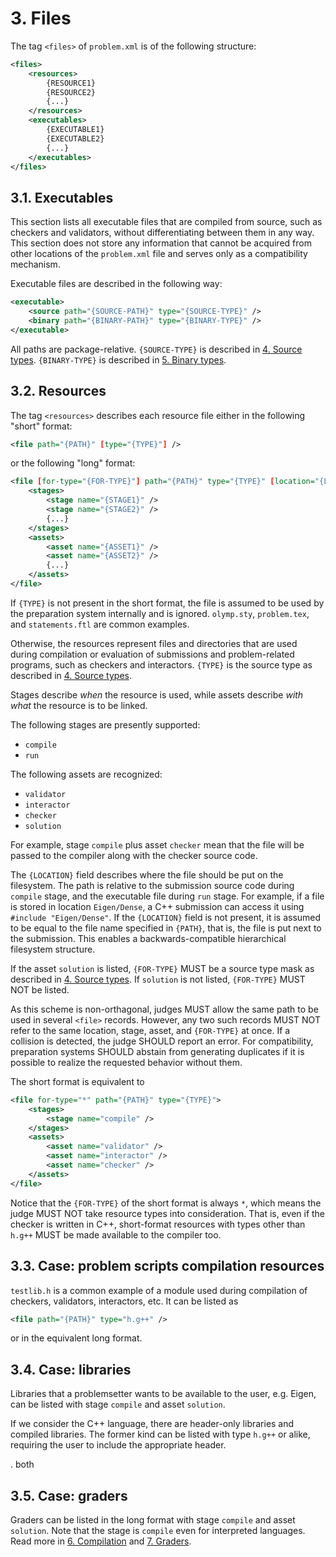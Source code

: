 # 3. Files

The tag `<files>` of `problem.xml` is of the following structure:

```xml
<files>
    <resources>
    	{RESOURCE1}
    	{RESOURCE2}
        {...}
    </resources>
    <executables>
    	{EXECUTABLE1}
    	{EXECUTABLE2}
    	{...}
    </executables>
</files>
```


## 3.1. Executables

This section lists all executable files that are compiled from source, such as checkers and validators, without differentiating between them in any way. This section does not store any information that cannot be acquired from other locations of the `problem.xml` file and serves only as a compatibility mechanism.

Executable files are described in the following way:

```xml
<executable>
    <source path="{SOURCE-PATH}" type="{SOURCE-TYPE}" />
    <binary path="{BINARY-PATH}" type="{BINARY-TYPE}" />
</executable>
```

All paths are package-relative. `{SOURCE-TYPE}` is described in [4. Source types](04-source-types.md). `{BINARY-TYPE}` is described in [5. Binary types](05-binary-types.md).


## 3.2. Resources

The tag `<resources>` describes each resource file either in the following "short" format:

```xml
<file path="{PATH}" [type="{TYPE}"] />
```

or the following "long" format:

```xml
<file [for-type="{FOR-TYPE}"] path="{PATH}" type="{TYPE}" [location="{LOCATION}"]>
	<stages>
		<stage name="{STAGE1}" />
		<stage name="{STAGE2}" />
		{...}
	</stages>
	<assets>
		<asset name="{ASSET1}" />
		<asset name="{ASSET2}" />
		{...}
	</assets>
</file>
```

If `{TYPE}` is not present in the short format, the file is assumed to be used by the preparation system internally and is ignored. `olymp.sty`, `problem.tex`, and `statements.ftl` are common examples.

Otherwise, the resources represent files and directories that are used during compilation or evaluation of submissions and problem-related programs, such as checkers and interactors. `{TYPE}` is the source type as described in [4. Source types](04-source-types.md).

Stages describe *when* the resource is used, while assets describe *with what* the resource is to be linked.

The following stages are presently supported:

- `compile`
- `run`

The following assets are recognized:

- `validator`
- `interactor`
- `checker`
- `solution`

For example, stage `compile` plus asset `checker` mean that the file will be passed to the compiler along with the checker source code.

The `{LOCATION}` field describes where the file should be put on the filesystem. The path is relative to the submission source code during `compile` stage, and the executable file during `run` stage. For example, if a file is stored in location `Eigen/Dense`, a C++ submission can access it using `#include "Eigen/Dense"`. If the `{LOCATION}` field is not present, it is assumed to be equal to the file name specified in `{PATH}`, that is, the file is put next to the submission. This enables a backwards-compatible hierarchical filesystem structure.

If the asset `solution` is listed, `{FOR-TYPE}` MUST be a source type mask as described in [4. Source types](04-source-types.md). If `solution` is not listed, `{FOR-TYPE}` MUST NOT be listed.

As this scheme is non-orthagonal, judges MUST allow the same path to be used in several `<file>` records. However, any two such records MUST NOT refer to the same location, stage, asset, and `{FOR-TYPE}` at once. If a collision is detected, the judge SHOULD report an error. For compatibility, preparation systems SHOULD abstain from generating duplicates if it is possible to realize the requested behavior without them.

The short format is equivalent to

```xml
<file for-type="*" path="{PATH}" type="{TYPE}">
	<stages>
		<stage name="compile" />
	</stages>
	<assets>
		<asset name="validator" />
		<asset name="interactor" />
		<asset name="checker" />
	</assets>
</file>
```

Notice that the `{FOR-TYPE}` of the short format is always `*`, which means the judge MUST NOT take resource types into consideration. That is, even if the checker is written in C++, short-format resources with types other than `h.g++` MUST be made available to the compiler too.


## 3.3. Case: problem scripts compilation resources

`testlib.h` is a common example of a module used during compilation of checkers, validators, interactors, etc. It can be listed as

```xml
<file path="{PATH}" type="h.g++" />
```

or in the equivalent long format.


## 3.4. Case: libraries

Libraries that a problemsetter wants to be available to the user, e.g. Eigen, can be listed with stage `compile` and asset `solution`.

If we consider the C++ language, there are header-only libraries and compiled libraries. The former kind can be listed with type `h.g++` or alike, requiring the user to include the appropriate header. 

. both 


## 3.5. Case: graders

Graders can be listed in the long format with stage `compile` and asset `solution`. Note that the stage is `compile` even for interpreted languages. Read more in [6. Compilation](06-compilation.md) and [7. Graders](07-graders.md).
